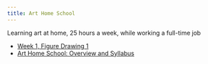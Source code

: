 ```yaml
---
title: Art Home School
---
```


Learning art at home, 25 hours a week, while working a full-time job

<div class='blog card-navigation'>

- <a href="/art-home-school/week-1.html">Week 1, Figure Drawing 1</a>
- <a href="/blog/art-home-school.html">Art Home School: Overview and Syllabus</a>

